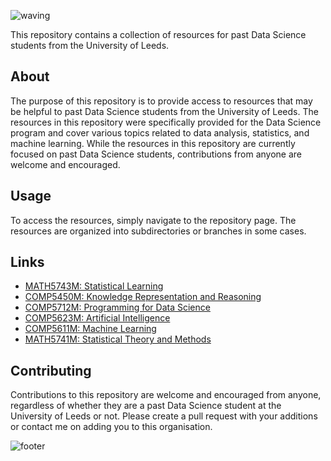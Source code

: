 ![waving](https://capsule-render.vercel.app/api?type=waving&height=200&text=University%20of%20Leeds&fontAlign=60&fontAlignY=40&desc=Resource%20Archive&descAlign=85&color=timeGradient)

This repository contains a collection of resources for past Data Science students from the University of Leeds.

## About

The purpose of this repository is to provide access to resources that may be helpful to past Data Science students from the University of Leeds. The resources in this repository were specifically provided for the Data Science program and cover various topics related to data analysis, statistics, and machine learning. While the resources in this repository are currently focused on past Data Science students, contributions from anyone are welcome and encouraged.

## Usage

To access the resources, simply navigate to the repository page. The resources are organized into subdirectories or branches in some cases.

## Links

- [MATH5743M: Statistical Learning](https://github.com/UniLeeds/MATH5743M)
- [COMP5450M: Knowledge Representation and Reasoning](https://github.com/UniLeeds/COMP5450M)
- [COMP5712M: Programming for Data Science](https://github.com/UniLeeds/COMP5712M)
- [COMP5623M: Artificial Intelligence](https://github.com/UniLeeds/COMP5450M)
- [COMP5611M: Machine Learning](https://github.com/UniLeeds/COMP5611M)
- [MATH5741M: Statistical Theory and Methods](https://github.com/UniLeeds/MATH5741M)

## Contributing

Contributions to this repository are welcome and encouraged from anyone, regardless of whether they are a past Data Science student at the University of Leeds or not. Please create a pull request with your additions or contact me on adding you to this organisation.

![footer](https://capsule-render-kusadtfih-dipanspotify.vercel.app/api?type=waving&height=80&section=footer&color=timeGradient)
